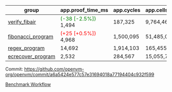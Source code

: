 | group | app.proof_time_ms | app.cycles | app.cells_used | leaf.proof_time_ms | leaf.cycles | leaf.cells_used |
| -- | -- | -- | -- | -- | -- | -- |
| [verify_fibair](https://github.com/openvm-org/openvm/blob/benchmark-results/benchmarks/verify_fibair-a6a5424e577c57e31694018a77194404c932f599.md) |<span style='color: green'>(-38 [-2.5%])</span> 1,494 |  187,325 |  9,764,465 |- | - | - |
| [fibonacci_program](https://github.com/openvm-org/openvm/blob/benchmark-results/benchmarks/fibonacci-a6a5424e577c57e31694018a77194404c932f599.md) |<span style='color: red'>(+25 [+0.5%])</span> 4,968 |  1,500,095 |  51,485,080 |- | - | - |
| [regex_program](https://github.com/openvm-org/openvm/blob/benchmark-results/benchmarks/regex-a6a5424e577c57e31694018a77194404c932f599.md) | 14,692 |  1,914,103 |  165,455,373 | 25,814 |  4,443,548 |  219,423,976 |
| [ecrecover_program](https://github.com/openvm-org/openvm/blob/benchmark-results/benchmarks/ecrecover-a6a5424e577c57e31694018a77194404c932f599.md) | 2,532 |  284,567 |  15,055,723 | 16,513 |  3,484,815 |  168,286,112 |


Commit: https://github.com/openvm-org/openvm/commit/a6a5424e577c57e31694018a77194404c932f599

[Benchmark Workflow](https://github.com/openvm-org/openvm/actions/runs/13135920248)
